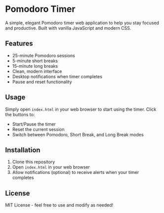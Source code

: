 # Pomodoro Timer

A simple, elegant Pomodoro timer web application to help you stay focused and productive. Built with vanilla JavaScript and modern CSS.

## Features

- 25-minute Pomodoro sessions
- 5-minute short breaks
- 15-minute long breaks
- Clean, modern interface
- Desktop notifications when timer completes
- Pause and reset functionality

## Usage

Simply open `index.html` in your web browser to start using the timer. Click the buttons to:

- Start/Pause the timer
- Reset the current session
- Switch between Pomodoro, Short Break, and Long Break modes

## Installation

1. Clone this repository
2. Open `index.html` in your web browser
3. Allow notifications (optional) to receive alerts when your timer completes

## License

MIT License - feel free to use and modify as needed! 